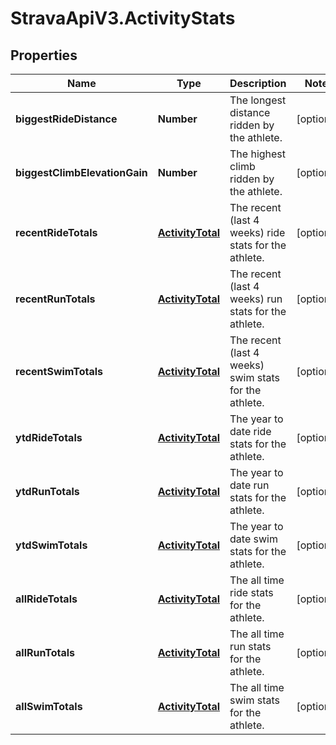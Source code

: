 # StravaApiV3.ActivityStats

## Properties
Name | Type | Description | Notes
------------ | ------------- | ------------- | -------------
**biggestRideDistance** | **Number** | The longest distance ridden by the athlete. | [optional] 
**biggestClimbElevationGain** | **Number** | The highest climb ridden by the athlete. | [optional] 
**recentRideTotals** | [**ActivityTotal**](ActivityTotal.md) | The recent (last 4 weeks) ride stats for the athlete. | [optional] 
**recentRunTotals** | [**ActivityTotal**](ActivityTotal.md) | The recent (last 4 weeks) run stats for the athlete. | [optional] 
**recentSwimTotals** | [**ActivityTotal**](ActivityTotal.md) | The recent (last 4 weeks) swim stats for the athlete. | [optional] 
**ytdRideTotals** | [**ActivityTotal**](ActivityTotal.md) | The year to date ride stats for the athlete. | [optional] 
**ytdRunTotals** | [**ActivityTotal**](ActivityTotal.md) | The year to date run stats for the athlete. | [optional] 
**ytdSwimTotals** | [**ActivityTotal**](ActivityTotal.md) | The year to date swim stats for the athlete. | [optional] 
**allRideTotals** | [**ActivityTotal**](ActivityTotal.md) | The all time ride stats for the athlete. | [optional] 
**allRunTotals** | [**ActivityTotal**](ActivityTotal.md) | The all time run stats for the athlete. | [optional] 
**allSwimTotals** | [**ActivityTotal**](ActivityTotal.md) | The all time swim stats for the athlete. | [optional] 


